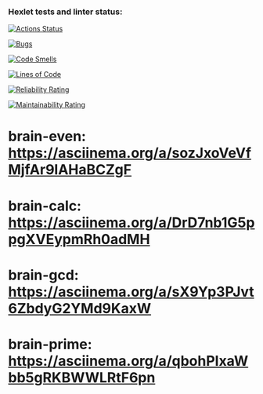 ### Hexlet tests and linter status:
[![Actions Status](https://github.com/PaciFisting/python-project-49/actions/workflows/hexlet-check.yml/badge.svg)](https://github.com/PaciFisting/python-project-49/actions)

[![Bugs](https://sonarcloud.io/api/project_badges/measure?project=PaciFisting_python-project-49&metric=bugs)](https://sonarcloud.io/summary/new_code?id=PaciFisting_python-project-49)

[![Code Smells](https://sonarcloud.io/api/project_badges/measure?project=PaciFisting_python-project-49&metric=code_smells)](https://sonarcloud.io/summary/new_code?id=PaciFisting_python-project-49)

[![Lines of Code](https://sonarcloud.io/api/project_badges/measure?project=PaciFisting_python-project-49&metric=ncloc)](https://sonarcloud.io/summary/new_code?id=PaciFisting_python-project-49)

[![Reliability Rating](https://sonarcloud.io/api/project_badges/measure?project=PaciFisting_python-project-49&metric=reliability_rating)](https://sonarcloud.io/summary/new_code?id=PaciFisting_python-project-49)

[![Maintainability Rating](https://sonarcloud.io/api/project_badges/measure?project=PaciFisting_python-project-49&metric=sqale_rating)](https://sonarcloud.io/summary/new_code?id=PaciFisting_python-project-49)

# brain-even:  https://asciinema.org/a/sozJxoVeVfMjfAr9lAHaBCZgF

# brain-calc:  https://asciinema.org/a/DrD7nb1G5ppgXVEypmRh0adMH

# brain-gcd:   https://asciinema.org/a/sX9Yp3PJvt6ZbdyG2YMd9KaxW

# brain-prime: https://asciinema.org/a/qbohPIxaWbb5gRKBWWLRtF6pn
